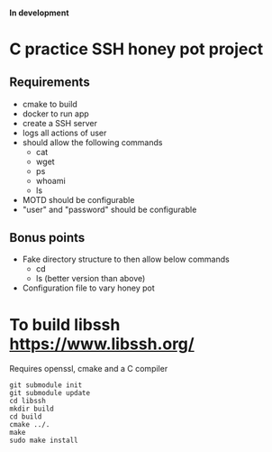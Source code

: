 #### In development

# C practice SSH honey pot project

## Requirements
* cmake to build
* docker to run app
* create a SSH server
* logs all actions of user
* should allow the following commands
    * cat
    * wget
    * ps
    * whoami
    * ls
* MOTD should be configurable
* "user" and "password" should be configurable


## Bonus points
* Fake directory structure to then allow below commands
    * cd
    * ls (better version than above)
* Configuration file to vary honey pot



# To build libssh https://www.libssh.org/
Requires openssl, cmake and a C compiler
```
git submodule init
git submodule update
cd libssh
mkdir build
cd build
cmake ../.
make
sudo make install
```
